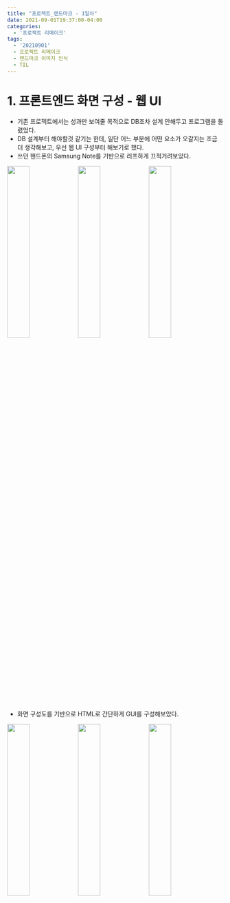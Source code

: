 ```yaml
---
title: "프로젝트_랜드마크 - 1일차"
date: 2021-09-01T19:37:00-04:00
categories:
  - '프로젝트 리메이크'
tags:
  - '20210901'
  - 프로젝트 리메이크
  - 랜드마크 이미지 인식
  - TIL
---
```




# 1. 프론트엔드 화면 구성 - 웹 UI
  * 기존 프로젝트에서는 성과만 보여줄 목적으로 DB조차 설계 안해두고 프로그램을 돌렸었다.
  * DB 설계부터 해야할것 같기는 한데, 일단 어느 부분에 어떤 요소가 오갈지는 조금 더 생각해보고, 우선 웹 UI 구성부터 해보기로 했다.
  * 쓰던 핸드폰의 Samsung Note를 기반으로 러프하게 끄적거려보았다.

<div>
  <img src="https://1geraldine1.github.io/assets/images/Landmark/GUI_ROUGH/index_page.jpg" style="width:32%" />

  <img src="https://1geraldine1.github.io/assets/images/Landmark/GUI_ROUGH/image_upload.jpg" style="width:32%" />

  <img src="https://1geraldine1.github.io/assets/images/Landmark/GUI_ROUGH/result_page.jpg" style="width:32%" />
</div>

 * 화면 구성도를 기반으로 HTML로 간단하게 GUI를 구성해보았다.

 <div>
  <img src="https://1geraldine1.github.io/assets/images/Landmark/GUI_Day1/화면구성1.PNG" style="width:32%" />

  <img src="https://1geraldine1.github.io/assets/images/Landmark/GUI_Day1/화면구성2.PNG" style="width:32%" />

  <img src="https://1geraldine1.github.io/assets/images/Landmark/GUI_Day1/화면구성3.PNG" style="width:32%" />
</div>

